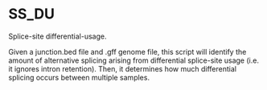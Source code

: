 SS_DU
=====
Splice-site differential-usage.

Given a junction.bed file and .gff genome file, this script will identify the
amount of alternative splicing arising from differential splice-site usage (i.e.
it ignores intron retention). Then, it determines how much differential splicing
occurs between multiple samples.
